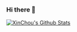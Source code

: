 ### Hi there 👋
<a href="#stats" align="center">
    <img align="center" alt="XinChou's Github Stats" src="https://github-readme-stats.vercel.app/api?username=xinchou16&count_private=true&show_icons=true&include_all_commits=true&show_owner=true&theme=material-palenight"/>
</a>

<!--
**XinChou16/Xinchou16** is a ✨ _special_ ✨ repository because its `README.md` (this file) appears on your GitHub profile.

Here are some ideas to get you started:

- 🔭 I’m currently working on ...
- 🌱 I’m currently learning ...
- 👯 I’m looking to collaborate on ...
- 🤔 I’m looking for help with ...
- 💬 Ask me about ...
- 📫 How to reach me: ...
- 😄 Pronouns: ...
- ⚡ Fun fact: ...
-->
